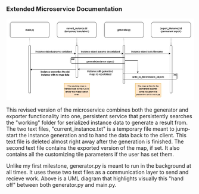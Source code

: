 ### Extended Microservice Documentation
![alt text](https://github.com/hambord/CS361_Term_Project/blob/main/resources/microservice_revised.png?raw=true)

This revised version of the microservice combines both the generator and exporter functionality into one, persistent service that persistently searches the "working" folder for serialized instance data to generate a result from. The two text files, "current_instance.txt" is a temporary file meant to jump-start the instance generation and to hand the data back to the client. This text file is deleted almost right away after the generation is finished. The second text file contains the exported version of the map, if set. It also contains all the customizing tile parameters if the user has set them.

Unlike my first milestone, generator.py is meant to run in the background at all times. It uses these two text files as a communication layer to send and recieve work. Above is a UML diagram that highlights visually this "hand off" between both generator.py and main.py.
